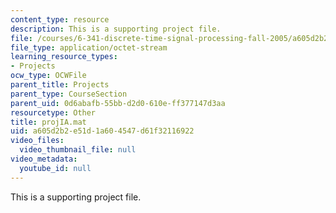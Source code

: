 ```yaml
---
content_type: resource
description: This is a supporting project file.
file: /courses/6-341-discrete-time-signal-processing-fall-2005/a605d2b2e51d1a604547d61f32116922_projIA.mat
file_type: application/octet-stream
learning_resource_types:
- Projects
ocw_type: OCWFile
parent_title: Projects
parent_type: CourseSection
parent_uid: 0d6abafb-55bb-d2d0-610e-ff377147d3aa
resourcetype: Other
title: projIA.mat
uid: a605d2b2-e51d-1a60-4547-d61f32116922
video_files:
  video_thumbnail_file: null
video_metadata:
  youtube_id: null
---
```

This is a supporting project file.

